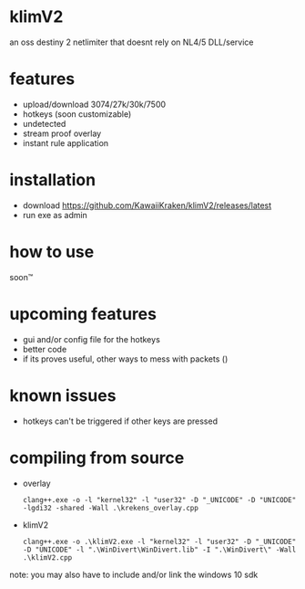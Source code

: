 # klimV2
an oss destiny 2 netlimiter that doesnt rely on NL4/5 DLL/service

# features
- upload/download 3074/27k/30k/7500
- hotkeys (soon customizable)
- undetected
- stream proof overlay 
- instant rule application
 
# installation
- download https://github.com/KawaiiKraken/klimV2/releases/latest
- run exe as admin

# how to use
  soon™
  
# upcoming features
- gui and/or config file for the hotkeys
- better code
- if its proves useful, other ways to mess with packets ()

# known issues
- hotkeys can't be triggered if other keys are pressed

# compiling from source
- overlay
  ```
  clang++.exe -o -l "kernel32" -l "user32" -D "_UNICODE" -D "UNICODE" -lgdi32 -shared -Wall .\krekens_overlay.cpp
  ```
- klimV2
  ```
  clang++.exe -o .\klimV2.exe -l "kernel32" -l "user32" -D "_UNICODE" -D "UNICODE" -l ".\WinDivert\WinDivert.lib" -I ".\WinDivert\" -Wall .\klimV2.cpp
  ```
note: you may also have to include and/or link the windows 10 sdk 

